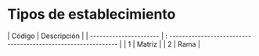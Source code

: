 # Tipos de establecimiento

| Código | Descripción |
| ---------------------- | : ------------------------------------------------------------- |
| 1 | Matriz |
| 2 | Rama |